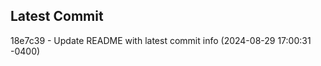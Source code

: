 
## Latest Commit
18e7c39 - Update README with latest commit info (2024-08-29 17:00:31 -0400) <Yunxi-Zhou>
